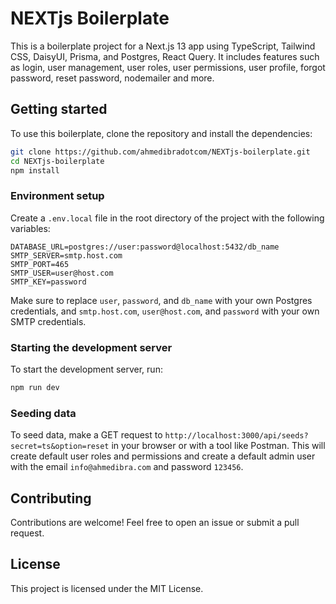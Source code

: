 # NEXTjs Boilerplate

This is a boilerplate project for a Next.js 13 app using TypeScript, Tailwind CSS, DaisyUI, Prisma, and Postgres, React Query. It includes features such as login, user management, user roles, user permissions, user profile, forgot password, reset password, nodemailer and more.

## Getting started

To use this boilerplate, clone the repository and install the dependencies:

```bash
git clone https://github.com/ahmedibradotcom/NEXTjs-boilerplate.git
cd NEXTjs-boilerplate
npm install
```

### Environment setup

Create a `.env.local` file in the root directory of the project with the following variables:

```
DATABASE_URL=postgres://user:password@localhost:5432/db_name
SMTP_SERVER=smtp.host.com
SMTP_PORT=465
SMTP_USER=user@host.com
SMTP_KEY=password
```

Make sure to replace `user`, `password`, and `db_name` with your own Postgres credentials, and `smtp.host.com`, `user@host.com`, and `password` with your own SMTP credentials.

### Starting the development server

To start the development server, run:

```bash
npm run dev
```

### Seeding data

To seed data, make a GET request to `http://localhost:3000/api/seeds?secret=ts&option=reset` in your browser or with a tool like Postman. This will create default user roles and permissions and create a default admin user with the email `info@ahmedibra.com` and password `123456`.

## Contributing

Contributions are welcome! Feel free to open an issue or submit a pull request.

## License

This project is licensed under the MIT License.
